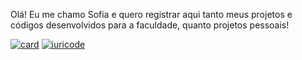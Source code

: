
Olá! Eu me chamo Sofia e quero registrar aqui tanto meus projetos e códigos desenvolvidos para a faculdade, quanto projetos pessoais!

[![card](https://github-readme-stats.vercel.app/api?username=Sofia&theme=cobalt&show_icons=true)](https://github.com/sofiagazolla/github-readme-stats) [![iuricode](https://github-readme-stats.vercel.app/api/top-langs/?username=Sofiacode&layout=compact)](https://github.com/sofiagazolla/github-readme-stats)


